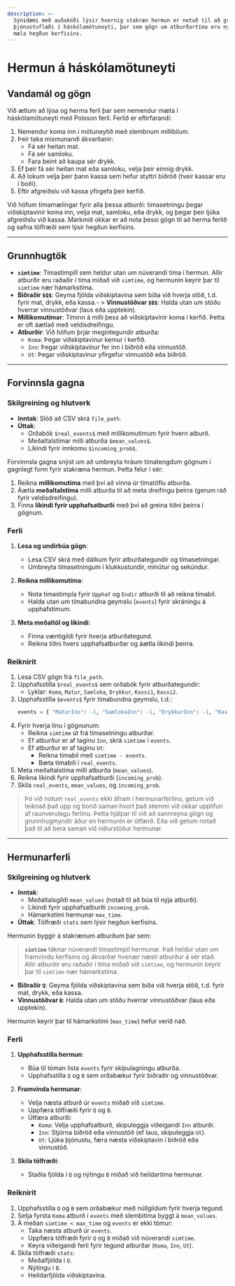 ```yaml
---
description: >-
  Sýnidæmi með auðakóði lýsir hvernig stakræn hermun er notuð til að greina og líkja eftir 
  þjónustuflæði í háskólamötuneyti, þar sem gögn um atburðartíma eru nýtt til að skapa líkön sem 
  mæla hegðun kerfisins.
---
```


# Hermun á háskólamötuneyti

## Vandamál og gögn

Við ætlum að lýsa og herma ferli þar sem nemendur mæta í háskólamötuneyti með Poisson ferli.
Ferlið er eftirfarandi:

1. Nemendur koma inn í mötuneytið með slembnum millibilum.
2. Þeir taka mismunandi ákvarðanir:
    - Fá sér heitan mat.
    - Fá sér samloku.
    - Fara beint að kaupa sér drykk.
3. Ef þeir fá sér heitan mat eða samloku, velja þeir einnig drykk.
4. Að lokum velja þeir þann kassa sem hefur styttri biðröð (tveir kassar eru í boði).
5. Eftir afgreiðslu við kassa yfirgefa þeir kerfið.

Við höfum tímamælingar fyrir alla þessa atburði: tímasetningu þegar viðskiptavinir koma inn, velja
mat, samloku, eða drykk, og þegar þeir ljúka afgreiðslu við kassa. Markmið okkar er að nota þessi
gögn til að herma ferlið og safna tölfræði sem lýsir hegðun kerfisins.

---

## Grunnhugtök

- **`simtime`**: Tímastimpill sem heldur utan um núverandi tíma í hermun. Allir atburðir eru
  raðaðir í tíma miðað við `simtime`, og hermunin keyrir þar til `simtime` nær hámarkstíma.
- **Biðraðir `$Q$`**: Geyma fjölda viðskiptavina sem bíða við hverja stöð, t.d. fyrir mat, drykk,
  eða kassa.- > **Vinnustöðvar `$B$`**: Halda utan um stöðu hverrar vinnustöðvar (laus eða
  upptekin).
- **Millikomutímar**: Tíminn á milli þess að viðskiptavinir koma í kerfið. Þetta er oft áætlað
  með veldisdreifingu.
- **Atburðir**: Við höfum þrjár megintegundir atburða:
    - `Koma`: Þegar viðskiptavinur kemur í kerfið.
    - `Inn`: Þegar viðskiptavinur fer inn í biðröð eða vinnustöð.
    - `Ut`: Þegar viðskiptavinur yfirgefur vinnustöð eða biðröð.

---

## Forvinnsla gagna

### Skilgreining og hlutverk

- **Inntak**: Slóð að CSV skrá `file_path`.
- **Úttak**:
    - Orðabók `$real_events$` með millikomutímum fyrir hvern atburð.
    - Meðaltalstímar milli atburða `$mean_values$`.
    - Líkindi fyrir innkomu `$incoming_prob$`.

Forvinnsla gagna snýst um að umbreyta hráum tímatengdum gögnum í gagnlegt form fyrir stakræna
hermun. Þetta felur í sér:

1. Reikna **millikomutíma** með því að vinna úr tímatöflu atburða.
2. Áætla **meðaltalstíma** milli atburða til að meta dreifingu þeirra (gerum ráð fyrir
   veldisdreifingu).
3. Finna **líkindi fyrir upphafsatburði** með því að greina tíðni þeirra í gögnum.

### Ferli

1. **Lesa og undirbúa gögn**:
    - Lesa CSV skrá með dálkum fyrir atburðategundir og tímasetningar.
    - Umbreyta tímasetningum í klukkustundir, mínútur og sekúndur.

2. **Reikna millikomutíma**:
    - Nota tímastimpla fyrir `Upphaf` og `Endir` atburði til að reikna tímabil.
    - Halda utan um tímabundna geymslu (`events`) fyrir skráningu á upphafstímum.

3. **Meta meðaltöl og líkindi**:
    - Finna væntigildi fyrir hverja atburðategund.
    - Reikna tíðni hvers upphafsatburðar og áætla líkindi þeirra.

### Reiknirit

1. Lesa CSV gögn frá `file_path`.
2. Upphafsstilla `$real_events$` sem orðabók fyrir atburðategundir:
    - Lyklar: `Koma`, `Matur`, `Samloka`, `Drykkur`, `Kassi1`, `Kassi2`.
3. Upphafsstilla `$events$` fyrir tímabundna geymslu, t.d.:
   ```python
   events = { "MaturInn": -1, "SamlokaInn": -1, "DrykkurInn": -1, "Kassi1Inn": -1, "Kassi2Inn": -1 }
   ```
4. Fyrir hverja línu í gögnunum:
    - Reikna `simtime` út frá tímasetningu atburðar.
    - Ef atburður er af taginu `Inn`, skrá `simtime` í `events`.
    - Ef atburður er af taginu `Ut`:
        - Reikna tímabil með `simtime - events`.
        - Bæta tímabili í `real_events`.
5. Meta meðaltalstíma milli atburða (`mean_values`).
6. Reikna líkindi fyrir upphafsatburði (`incoming_prob`).
7. Skila `real_events`, `mean_values`, og `incoming_prob`.

> Þó við notum `real_events` ekki áfram í hermunarferlinu, getum við teiknað það upp og borið
> saman hvort það stemmi við okkar upplifun af raunverulegu ferlinu. Þetta hjálpar til við að
> sannreyna gögn og grunnhugmyndir áður en hermunin er útfærð. Eða við getum notað það til að
> bera saman við niðurstöður hermunar.

---

## Hermunarferli

### Skilgreining og hlutverk

- **Inntak**:
    - Meðaltalsgildi `mean_values` (notað til að búa til nýja atburði).
    - Líkindi fyrir upphafsatburði `incoming_prob`.
    - Hámarkstími hermunar `max_time`.
- **Úttak**: Tölfræði `stats` sem lýsir hegðun kerfisins.

Hermunin byggir á stakrænum atburðum þar sem:

> **`simtime`** táknar núverandi tímastimpil hermunar. Það heldur utan um framvindu kerfisins og
> ákvarðar hvenær næsti atburður á sér stað. Allir atburðir eru raðaðir í tíma miðað við `simtime`, og
> hermunin keyrir þar til `simtime` nær hámarkstíma.

- **Biðraðir `Q`**: Geyma fjölda viðskiptavina sem bíða við hverja stöð, t.d. fyrir mat, drykk,
  eða kassa.
- **Vinnustöðvar `B`**: Halda utan um stöðu hverrar vinnustöðvar (laus eða upptekin).

Hermunin keyrir þar til hámarkstími (`max_time`) hefur verið náð.

### Ferli

1. **Upphafsstilla hermun**:
    - Búa til tóman lista `events` fyrir skipulagningu atburða.
    - Upphafsstilla `Q` og `B` sem orðabækur fyrir biðraðir og vinnustöðvar.

2. **Framvinda hermunar**:
    - Velja næsta atburð úr `events` miðað við `simtime`.
    - Uppfæra tölfræði fyrir `Q` og `B`.
    - Útfæra atburði:
        - `Koma`: Velja upphafsatburð, skipuleggja viðeigandi `Inn` atburði.
        - `Inn`: Stjórna biðröð eða vinnustöð (ef laus, skipuleggja `Ut`).
        - `Ut`: Ljúka þjónustu, færa næsta viðskiptavin í biðröð eða vinnustöð.

3. **Skila tölfræði**:
    - Staðla fjölda í `Q` og nýtingu `B` miðað við heildartíma hermunar.

### Reiknirit

1. Upphafsstilla `Q` og `B` sem orðabækur með núllgildum fyrir hverja tegund.
2. Setja fyrsta `Koma` atburð í `events` með slembitíma byggt á `mean_values`.
3. Á meðan `simtime < max_time` og `events` er ekki tómur:
    - Taka næsta atburð úr `events`.
    - Uppfæra tölfræði fyrir `Q` og `B` miðað við núverandi `simtime`.
    - Keyra viðeigandi ferli fyrir tegund atburðar (`Koma`, `Inn`, `Ut`).
4. Skila tölfræði `stats`:
    - Meðalfjölda í `Q`.
    - Nýtingu í `B`.
    - Heildarfjölda viðskiptavina.
